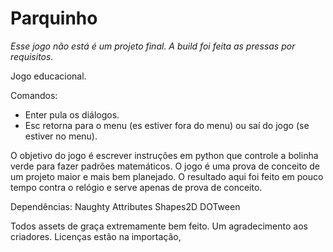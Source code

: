 # Parquinho
*Esse jogo não está é um projeto final. A build foi feita as pressas por requisitos.*

Jogo educacional.

Comandos:
- Enter pula os diálogos.
- Esc retorna para o menu (es estiver fora do menu) ou saí do jogo (se estiver no menu).

O objetivo do jogo é escrever instruções em python que controle a bolinha verde para fazer padrões matemáticos. O jogo é uma prova de conceito de um projeto maior e mais bem planejado. O resultado aqui foi feito em pouco tempo contra o relógio e serve apenas de prova de conceito.

Dependências:
Naughty Attributes 
Shapes2D
DOTween

Todos assets de graça extremamente bem feito. Um agradecimento aos criadores. Licenças estão na importação,
